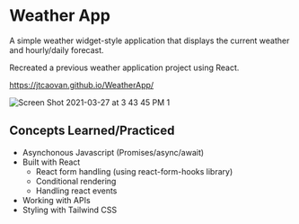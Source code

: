# Weather App

A simple weather widget-style application that displays the current weather and hourly/daily forecast.

Recreated a previous weather application project using React.

https://jtcaovan.github.io/WeatherApp/

![Screen Shot 2021-03-27 at 3 43 45 PM 1](https://user-images.githubusercontent.com/61437879/112736890-66fded00-8f13-11eb-8c5c-f7dc568c3f48.png)

## Concepts Learned/Practiced
* Asynchonous Javascript (Promises/async/await)
* Built with React
    * React form handling (using react-form-hooks library)
    * Conditional rendering
    * Handling react events
* Working with APIs
* Styling with Tailwind CSS
